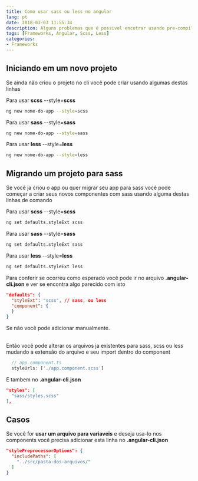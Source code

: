 ```yaml
---
title: Como usar sass ou less no angular
lang: pt
date: 2018-03-03 11:55:34
description: Alguns problemas que é possivel encotrar usando pre-compiladores e como resolve-los
tags: [Frameworks, Angular, Scss, Less]
categories:
- Frameworks
---
```


## Iniciando em um novo projeto

Se ainda não criou o projeto no cli você pode criar usando algumas destas linhas

Para usar **scss** --style=**scss**
```bash
ng new nome-do-app --style=scss
```

Para usar **sass** --style=**sass**
```bash
ng new nome-do-app --style=sass
```

Para usar **less** --style=**less**
```bash
ng new nome-do-app --style=less
```

## Migrando um projeto para sass

Se você ja criou o app ou quer migrar seu app para sass você pode começar a criar seus novos componentes com sass usando alguma destas linhas de comando

Para usar **scss** --style=**scss**
```bash
ng set defaults.styleExt scss
```

Para usar **sass** --style=**sass**
```bash
ng set defaults.styleExt sass
```

Para usar **less** --style=**less**
```bash
ng set defaults.styleExt less
```

Para conferir se ocorreu como esperado você pode ir no arquivo **.angular-cli.json** e ver se encontra algo parecido com isto

```json
"defaults": {
  "styleExt": "scss", // sass, ou less
  "component": {
  }
}
```

Se não você pode adicionar manualmente.

<br>
Então você pode alterar os arquivos ja existentes para sass, scss ou less mudando a extensão do arquivo e seu import dentro do component

```typescript
  // app.component.ts
  styleUrls: ['./app.component.scss']
```

E tambem no **.angular-cli.json**

```json
"styles": [
  "sass/styles.scss"
],
```

 
## Casos

Se você for **usar um arquivo para variaveis**  e deseja usa-lo nos components você precisa adicionar esta linha no **.angular-cli.json**

```json
"stylePreprocessorOptions": {
  "includePaths": [
    "../src/pasta-dos-arquivos/"
  ]
}
```


